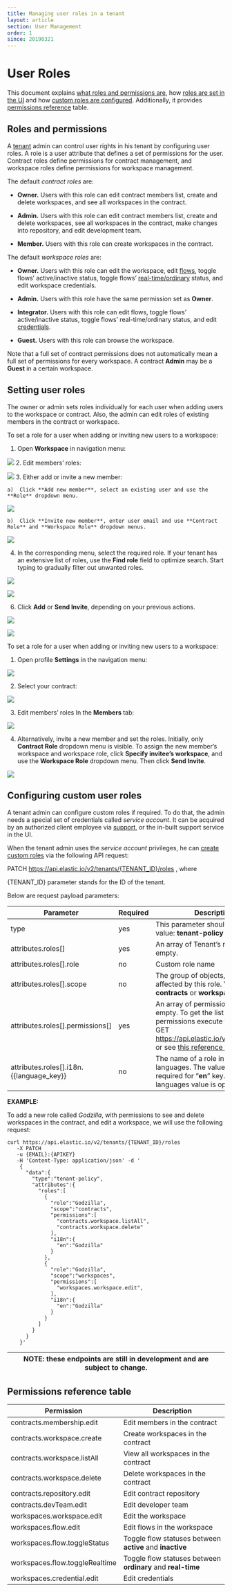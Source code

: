 ```yaml
---
title: Managing user roles in a tenant
layout: article
section: User Management
order: 1
since: 20190321
---
```


# User Roles


This document explains [what roles and permissions are](#roles-and-permissions),
how [roles are set in the UI](#setting-user-roles) and how [custom roles are
configured](#configuring-custom-user-roles). Additionally, it provides
[permissions reference](#permissions-reference-table) table.

## Roles and permissions


A [tenant](https://docs.elastic.io/getting-started/tenant.html) admin can
control user rights in his tenant by configuring user roles. A role is a user
attribute that defines a set of permissions for the user. Contract roles define
permissions for contract management, and workspace roles define permissions for
workspace management.

The default *contract roles* are:

-   **Owner.** Users with this role can edit contract members list, create and
    delete workspaces, and see all workspaces in the contract.

-   **Admin.** Users with this role can edit contract members list, create and
    delete workspaces, see all workspaces in the contract, make changes into
    repository, and edit development team.

-   **Member.** Users with this role can create workspaces in the contract.

The default *workspace roles* are:

-   **Owner.** Users with this role can edit the workspace, edit
    [flows](https://docs.elastic.io/getting-started/integration-flow.html),
    toggle flows’ active/inactive status, toggle flows’
    [real-time/ordinary](https://docs.elastic.io/guides/realtime-flows.html)
    status, and edit workspace credentials.

-   **Admin.** Users with this role have the same permission set as **Owner**.

-   **Integrator.** Users with this role can edit flows, toggle flows’
    active/inactive status, toggle flows’ real-time/ordinary status, and edit
    [credentials](https://docs.elastic.io/getting-started/credential.html).

-   **Guest.** Users with this role can browse the workspace.

Note that a full set of contract permissions does not automatically mean a full
set of permissions for every workspace. A contract **Admin** may be a **Guest**
in a certain workspace.

## Setting user roles


The owner or admin sets roles individually for each user when adding users to
the workspace or contract. Also, the admin can edit roles of existing members in
the contract or workspace.

To set a role for a user when adding or inviting new users to a workspace:

1.  Open **Workspace** in navigation menu:

![](https://user-images.githubusercontent.com/48761764/54754019-3039c180-4beb-11e9-97a0-8e29d9093981.jpg)
2.  Edit members’ roles:

![](https://user-images.githubusercontent.com/48761764/54753985-1a2c0100-4beb-11e9-88dc-e95cf3b28c03.png)
3.  Either add or invite a new member:

    a)  Click **Add new member**, select an existing user and use the **Role** dropdown menu.

![](https://user-images.githubusercontent.com/48761764/54754038-3891fc80-4beb-11e9-818f-af131fe6bfd9.jpg)

    b)  Click **Invite new member**, enter user email and use **Contract Role** and **Workspace Role** dropdown menus.

![](https://user-images.githubusercontent.com/48761764/54754026-33cd4880-4beb-11e9-8677-fc9ced4ff1c1.jpg)

4.  In the corresponding menu, select the required role. If your tenant has an extensive list of roles, use the **Find role** field to optimize search. Start typing to gradually filter out unwanted roles.

![](https://user-images.githubusercontent.com/48761764/54753842-b6093d00-4bea-11e9-8641-174a76b36d2f.jpg)

![](https://user-images.githubusercontent.com/48761764/54754016-2f089480-4beb-11e9-96aa-26bc1888b095.jpg)


6.  Click **Add** or **Send Invite**, depending on your previous actions.

![](https://user-images.githubusercontent.com/48761764/54754014-2d3ed100-4beb-11e9-9622-2861f33537fc.jpg)

![](https://user-images.githubusercontent.com/48761764/54754025-33cd4880-4beb-11e9-908a-63febb3873a8.jpg)

To set a role for a user when adding or inviting new users to a workspace:

1.  Open profile **Settings** in the navigation menu:

![](https://user-images.githubusercontent.com/48761764/54754010-2b750d80-4beb-11e9-9064-b12fb573a822.png)

2.  Select your contract:

![](https://user-images.githubusercontent.com/48761764/54753989-1c8e5b00-4beb-11e9-8d1c-0a522329f48b.png)

3.  Edit members’ roles In the **Members** tab:

![](https://user-images.githubusercontent.com/48761764/54753985-1a2c0100-4beb-11e9-88dc-e95cf3b28c03.png)

4.  Alternatively, invite a new member and set the roles. Initially, only **Contract Role** dropdown menu is visible. To assign the new member’s workspace and workspace role, click **Specify invitee’s workspace**, and use the **Workspace Role** dropdown menu. Then click **Send Invite**.

![](https://user-images.githubusercontent.com/48761764/54754027-3465df00-4beb-11e9-8b97-6cec9f836768.png)

## Configuring custom user roles


A tenant admin can configure custom roles if required. To do that, the admin
needs a special set of credentials called *service account*. It can be acquired
by an authorized client employee via [support](https://support.elastic.io), or
the in-built support service in the UI.

When the tenant admin uses the *service account* privileges, he can [create
custom roles](https://api.elastic.io/docs/v2/#update-tenant's-roles) via the
following API request:

PATCH https://api.elastic.io/v2/tenants/{TENANT_ID}/roles , where

{TENANT_ID} parameter stands for the ID of the tenant.

Below are request payload parameters:

| **Parameter**                            | **Required** | **Description**                                                                                                                                                                                                 |
|------------------------------------------|--------------|-----------------------------------------------------------------------------------------------------------------------------------------------------------------------------------------------------------------|
| type                                     | yes          | This parameter should have the value: **tenant-policy**                                                                                                                                                         |
| attributes.roles[]                       | yes          | An array of Tenant’s roles. It can be empty.                                                                                                                                                                    |
| attributes.roles[].role                  | no           | Custom role name                                                                                                                                                                                                |
| attributes.roles[].scope                 | no           | The group of objects, which is affected by this role. Value can be: **contracts** or **workspaces.**                                                                                                            |
| attributes.roles[].permissions[]         | yes          | An array of permissions. It can be empty. To get the list of available permissions execute the endpoint: GET https://api.elastic.io/v2/permissions or see [this reference table](#permissions-reference-table). |
| attributes.roles[].i18n.{{language_key}} | no           | The name of a role in different languages. The value is only required for “**en**” key. For other languages value is optional.                                                                                  |

**EXAMPLE:**

To add a new role called *Godzilla*, with permissions to see and delete
workspaces in the contract, and edit a workspace, we will use the following
request:
```
curl https://api.elastic.io/v2/tenants/{TENANT_ID}/roles
   -X PATCH
   -u {EMAIL}:{APIKEY}
   -H 'Content-Type: application/json' -d '
    {
      "data":{
        "type":"tenant-policy",
        "attributes":{
          "roles":[
            {
              "role":"Godzilla",
              "scope":"contracts",
              "permissions":[
                "contracts.workspace.listAll",
                "contracts.workspace.delete"
              ],
              "i18n":{
                "en":"Godzilla"
              }
            },
            {
              "role":"Godzilla",
              "scope":"workspaces",
              "permissions":[
                "workspaces.workspace.edit",               
              ],
              "i18n":{
                "en":"Godzilla"
              }
            }
          ]
        }
      }
    }'
```

| **NOTE:** these endpoints are still in development and are subject to change. |
|-------------------------------------------------------------------------------|


## Permissions reference table


| **Permission**                 | **Description**                                             |
|--------------------------------|-------------------------------------------------------------|
| contracts.membership.edit      | Edit members in the contract                                |
| contracts.workspace.create     | Create workspaces in the contract                           |
| contracts.workspace.listAll    | View all workspaces in the contract                         |
| contracts.workspace.delete     | Delete workspaces in the contract                           |
| contracts.repository.edit      | Edit contract repository                                    |
| contracts.devTeam.edit         | Edit developer team                                         |
| workspaces.workspace.edit      | Edit the workspace                                          |
| workspaces.flow.edit           | Edit flows in the workspace                                 |
| workspaces.flow.toggleStatus   | Toggle flow statuses between **active** and **inactive**    |
| workspaces.flow.toggleRealtime | Toggle flow statuses between **ordinary** and **real-time** |
| workspaces.credential.edit     | Edit credentials                                            |
